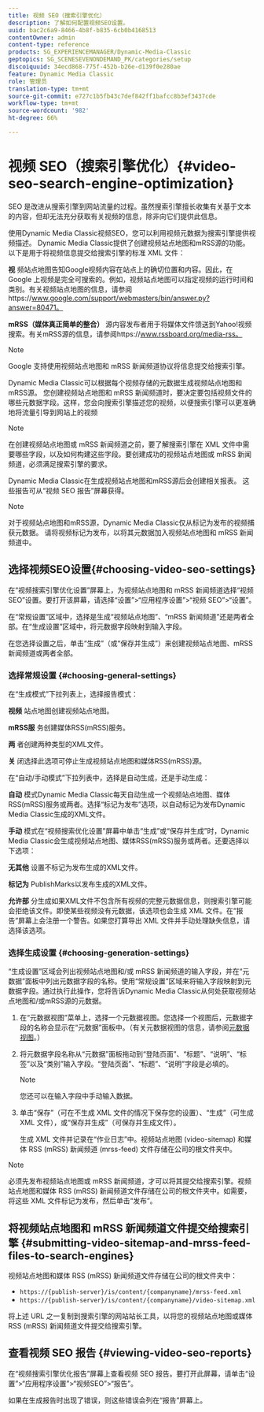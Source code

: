 ```yaml
---
title: 视频 SEO（搜索引擎优化）
description: 了解如何配置视频SEO设置。
uuid: bac2c6a9-8466-4b8f-b835-6cb0b4168513
contentOwner: admin
content-type: reference
products: SG_EXPERIENCEMANAGER/Dynamic-Media-Classic
geptopics: SG_SCENESEVENONDEMAND_PK/categories/setup
discoiquuid: 34ecd868-775f-452b-b26e-d139f0e280ae
feature: Dynamic Media Classic
role: 管理员
translation-type: tm+mt
source-git-commit: e727c1b5fb43c7def842ff1bafcc8b3ef3437cde
workflow-type: tm+mt
source-wordcount: '982'
ht-degree: 66%

---
```



# 视频 SEO（搜索引擎优化）{#video-seo-search-engine-optimization}

SEO 是改进从搜索引擎到网站流量的过程。虽然搜索引擎擅长收集有关基于文本的内容，但却无法充分获取有关视频的信息，除非向它们提供此信息。

使用Dynamic Media Classic视频SEO，您可以利用视频元数据为搜索引擎提供视频描述。 Dynamic Media Classic提供了创建视频站点地图和mRSS源的功能。 以下是用于将视频信息提交给搜索引擎的标准 XML 文件：

**视** 频站点地图告知Google视频内容在站点上的确切位置和内容。因此，在 Google 上视频是完全可搜索的。例如，视频站点地图可以指定视频的运行时间和类别。有关视频站点地图的信息，请参阅https://www.google.com/support/webmasters/bin/answer.py?answer=80471。

**mRSS（媒体真正简单的整合）** 源内容发布者用于将媒体文件馈送到Yahoo!视频搜索。有关mRSS源的信息，请参阅https://www.rssboard.org/media-rss。

>[!NOTE]
>
>Google 支持使用视频站点地图和 mRSS 新闻频道协议将信息提交给搜索引擎。

Dynamic Media Classic可以根据每个视频存储的元数据生成视频站点地图和mRSS源。 您创建视频站点地图和 mRSS 新闻频道时，要决定要包括视频文件的哪些元数据字段。这样，您会向搜索引擎描述您的视频，以便搜索引擎可以更准确地将流量引导到网站上的视频

>[!NOTE]
>
>在创建视频站点地图或 mRSS 新闻频道之前，要了解搜索引擎在 XML 文件中需要哪些字段，以及如何构建这些字段。要创建成功的视频站点地图或 mRSS 新闻频道，必须满足搜索引擎的要求。

Dynamic Media Classic在生成视频站点地图和mRSS源后会创建相关报表。 这些报告可从“视频 SEO 报告”屏幕获得。

>[!NOTE]
>
>对于视频站点地图和mRSS源，Dynamic Media Classic仅从标记为发布的视频捕获元数据。 请将视频标记为发布，以将其元数据加入视频站点地图和 mRSS 新闻频道中。

## 选择视频SEO设置{#choosing-video-seo-settings}

在“视频搜索引擎优化设置”屏幕上，为视频站点地图和 mRSS 新闻频道选择“视频 SEO”设置。要打开该屏幕，请选择“设置”>“应用程序设置”>“视频 SEO”>“设置”。

在“常规设置”区域中，选择是生成“视频站点地图”、“mRSS 新闻频道”还是两者全部。在“生成设置”区域中，将元数据字段映射到输入字段。

在您选择设置之后，单击“生成”（或“保存并生成”）来创建视频站点地图、mRSS 新闻频道或两者全部。

### 选择常规设置 {#choosing-general-settings}

在“生成模式”下拉列表上，选择报告模式：

**视频** 站点地图创建视频站点地图。

**mRSS服** 务创建媒体RSS(mRSS)服务。

**两** 者创建两种类型的XML文件。

**关** 闭选择此选项可停止生成视频站点地图和媒体RSS(mRSS)源。

在“自动/手动模式”下拉列表中，选择是自动生成，还是手动生成：

**自动** 模式Dynamic Media Classic每天自动生成一个视频站点地图、媒体RSS(mRSS)服务或两者。选择“标记为发布”选项，以自动标记为发布Dynamic Media Classic生成的XML文件。

**手动** 模式在“视频搜索优化设置”屏幕中单击“生成”或“保存并生成”时，Dynamic Media Classic会生成视频站点地图、媒体RSS(mRSS)服务或两者。还要选择以下选项：

**无其他** 设置不标记为发布生成的XML文件。

**标记为** PublishMarks以发布生成的XML文件。

**允许部** 分生成如果XML文件不包含所有视频的完整元数据信息，则搜索引擎可能会拒绝该文件。即使某些视频没有元数据，该选项也会生成 XML 文件。在“报告”屏幕上会注册一个警告。如果您打算导出 XML 文件并手动处理缺失信息，请选择该选项。

### 选择生成设置  {#choosing-generation-settings}

“生成设置”区域会列出视频站点地图和/或 mRSS 新闻频道的输入字段，并在“元数据”面板中列出元数据字段的名称。使用“常规设置”区域来将输入字段映射到元数据字段。通过执行此操作，您将告诉Dynamic Media Classic从何处获取视频站点地图和/或mRSS源的元数据。

1. 在“元数据视图”菜单上，选择一个元数据视图。您选择一个视图后，元数据字段的名称会显示在“元数据”面板中。（有关元数据视图的信息，请参阅[元数据视图](application-setup.md#metadata_views)。）
1. 将元数据字段名称从“元数据”面板拖动到“登陆页面”、“标题”、“说明”、“标签”以及“类别”输入字段。“登陆页面”、“标题”、“说明”字段是必填的。

   >[!NOTE]
   >
   >您还可以在输入字段中手动输入数据。

1. 单击“保存”（可在不生成 XML 文件的情况下保存您的设置）、“生成”（可生成 XML 文件），或“保存并生成”（可保存并生成文件）。

   生成 XML 文件并记录在“作业日志”中。视频站点地图 (video-sitemap) 和媒体 RSS (mRSS) 新闻频道 (mrss-feed) 文件存储在公司的根文件夹中。

>[!NOTE]
>
>必须先发布视频站点地图或 mRSS 新闻频道，才可以将其提交给搜索引擎。视频站点地图和媒体 RSS (mRSS) 新闻频道文件存储在公司的根文件夹中。如需要，将这些 XML 文件标记为发布，然后单击“发布”。

## 将视频站点地图和 mRSS 新闻频道文件提交给搜索引擎  {#submitting-video-sitemap-and-mrss-feed-files-to-search-engines}

视频站点地图和媒体 RSS (mRSS) 新闻频道文件存储在公司的根文件夹中：

* `https://{publish-server}/is/content/{companyname}/mrss-feed.xml`
* `https://{publish-server}/is/content/{companyname}/video-sitemap.xml`

将上述 URL 之一复制到搜索引擎的网站站长工具，以将您的视频站点地图或媒体 RSS (mRSS) 新闻频道文件提交给搜索引擎。

## 查看视频 SEO 报告  {#viewing-video-seo-reports}

在“视频搜索引擎优化报告”屏幕上查看视频 SEO 报告。要打开此屏幕，请单击“设置”>“应用程序设置”>“视频SEO”>“报告”。

如果在生成报告时出现了错误，则这些错误会列在“报告”屏幕上。
